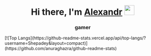 <h1 align="center">Hi there, I'm <a href="https://daniilshat.ru/" target="_blank">Alexandr</a> 
<img src="https://github.com/blackcater/blackcater/raw/main/images/Hi.gif" height="32"/></h1>
<h3 align="center">gamer</h3>
[![Top Langs](https://github-readme-stats.vercel.app/api/top-langs/?username=Shepadey&layout=compact)](https://github.com/anuraghazra/github-readme-stats)
